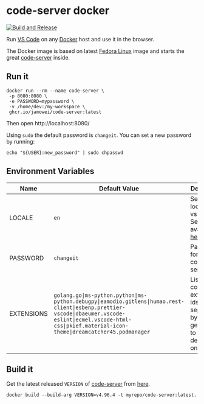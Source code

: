 # code-server docker

[![Build and Release](https://github.com/jamowei/code-server/actions/workflows/buildAndRelease.yaml/badge.svg)](https://github.com/jamowei/code-server/actions/workflows/buildAndRelease.yaml)

Run [VS Code](https://github.com/Microsoft/vscode) on
any [Docker](https://www.docker.com/) host and use it in the browser.

The Docker image is based on latest [Fedora Linux](https://hub.docker.com/_/fedora) image
and starts the great [code-server](https://github.com/coder/code-server) inside.

## Run it

```
docker run --rm --name code-server \
 -p 8080:8080 \
 -e PASSWORD=mypassword \
 -v /home/dev:/my-workspace \
 ghcr.io/jamowei/code-server:latest
```

Then open http://localhost:8080/

Using `sudo` the default password is `changeit`. You can set a new password by running:
```
echo "${USER}:new_password" | sudo chpasswd
```

## Environment Variables

| Name       | Default Value                                                                                                                                                                                                     | Description                                                                                                               |
| ---------- | ----------------------------------------------------------------------------------------------------------------------------------------------------------------------------------------------------------------- | ------------------------------------------------------------------------------------------------------------------------- |
| LOCALE     | `en`                                                                                                                                                                                                              | Set the locale of vs-code. See available [here](https://code.visualstudio.com/docs/getstarted/locales#_available-locales) |
| PASSWORD   | `changeit`                                                                                                                                                                                                        | Password for using code-server                                                                                            |
| EXTENSIONS | `golang.go\|ms-python.python\|ms-python.debugpy\|eamodio.gitlens\|humao.rest-client\|esbenp.prettier-vscode\|dbaeumer.vscode-eslint\|ecmel.vscode-html-css\|pkief.material-icon-theme\|dreamcatcher45.podmanager` | List of vs-code extensions-ids, separated by `\|` which gets added to the default ones                                    |

## Build it

Get the latest released `VERSION` of [code-server](https://github.com/coder/code-server)
from [here](https://github.com/coder/code-server/releases).
```
docker build --build-arg VERSION=v4.96.4 -t myrepo/code-server:latest.
```